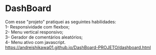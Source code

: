 # DashBoard
Com esse "projeto" pratiquei as seguintes habilidades:<Br>
1- Responsividade com flexbox;<Br>
2- Menu vertical responsivo;<Br>
3- Gerador de comentários aleatórios;<Br>
4- Menu ativo com javascript.<Br>
https://andreishikawa01.github.io/DashBoard-PROJETO/dashboard.html
